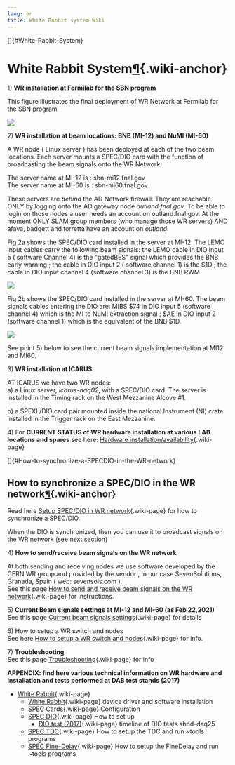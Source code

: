 ```yaml
---
lang: en
title: White Rabbit system Wiki
---
```


[]{#White-Rabbit-System}

# White Rabbit System[¶](#White-Rabbit-System){.wiki-anchor}

1\) **WR installation at Fermilab for the SBN program**

This figure illustrates the final deployment of WR Network at Fermilab
for the SBN program

![](/redmine/attachments/download/62402/WR_installation.png)

2\) **WR installation at beam locations: BNB (MI-12) and NuMI (MI-60)**

A WR node ( Linux server ) has been deployed at each of the two beam
locations. Each server mounts a SPEC/DIO card with the function of
broadcasting the beam signals onto the WR Network.

The server name at MI-12 is : sbn-mi12.fnal.gov\
The server name at MI-60 is : sbn-mi60.fnal.gov

These servers are *behind* the AD Network firewall. They are reachable
ONLY by logging onto the AD gateway node *outland.fnal.gov*. To be able
to login on those nodes a user needs an account on outland.fnal.gov. At
the moment ONLY SLAM group members (who manage those WR servers) AND
afava, badgett and torretta have an account on *outland*.

Fig 2a shows the SPEC/DIO card installed in the server at MI-12. The
LEMO input cables carry the following beam signals: the LEMO cable in
DIO input 5 ( software Channel 4) is the \"gatedBES\" signal which
provides the BNB early warning ; the cable in DIO input 2 ( software
channel 1) is the \$1D ; the cable in DIO input channel 4 (software
channel 3) is the BNB RWM.

![](/redmine/attachments/download/63323/spec-dio-mi12-labels.png)

Fig 2b shows the SPEC/DIO card installed in the server at MI-60. The
beam signals cables entering the DIO are: MIBS \$74 in DIO input 5
(software channel 4) which is the MI to NuMI extraction signal ; \$AE in
DIO input 2 (software channel 1) which is the equivalent of the BNB
\$1D.

![](/redmine/attachments/download/63324/spec-dio-mi60-labels.png)

See point 5) below to see the current beam signals implementation at
MI12 and MI60.

3\) **WR installation at ICARUS**

AT ICARUS we have two WR nodes:\
a) a Linux server, *icarus-daq02*, with a SPEC/DIO card. The server is
installed in the Timing rack on the West Mezzanine Alcove \#1.

b\) a SPEXI /DIO card pair mounted inside the national Instrument (NI)
crate installed in the Trigger rack on the East Mezzanine.

4\) For **CURRENT STATUS of WR hardware installation at various LAB
locations and spares** see here: [Hardware
installation/availability](Hardware_installationavailability.html){.wiki-page}

[]{#How-to-synchronize-a-SPECDIO-in-the-WR-network}

## How to synchronize a SPEC/DIO in the WR network[¶](#How-to-synchronize-a-SPECDIO-in-the-WR-network){.wiki-anchor}

Read here [Setup SPEC/DIO in WR
network](Setup_SPECDIO_in_WR_network.html){.wiki-page} for how to
synchronize a SPEC/DIO.

When the DIO is synchronized, then you can use it to broadcast signals
on the WR network (see next section)

4\) **How to send/receive beam signals on the WR network**

At both sending and receiving nodes we use software developed by the
CERN WR group and provided by the vendor , in our case SevenSolutions,
Granada, Spain ( web: sevensols.com ).\
See this page [How to send and receive beam signals on the WR
network](_How_to_send_and_receive_beam_signals_on_the_WR_network.html){.wiki-page}
for instructions.

5\) **Current Beam signals settings at MI-12 and MI-60 (as Feb
22,2021)**\
See this page [Current beam signals
settings](_Current_beam_signals_settings_.html){.wiki-page} for details

6\) How to setup a WR switch and nodes\
See here [How to setup a WR switch and
nodes](_How_to_setup_a_WR_switch_and_nodes_.html){.wiki-page} for info.

7\) **Troubleshooting**\
See this page [Troubleshooting](_Troubleshooting_.html){.wiki-page} for
info

**APPENDIX: find here various technical information on WR hardware and
installation and tests performed at DAB test stands (2017)**

-   [White Rabbit](White_Rabbit.html){.wiki-page}
    -   [White Rabbit](White_Rabbit.html){.wiki-page} device driver and
        software installation
    -   [SPEC Cards](SPEC_Cards.html){.wiki-page} Configuration
    -   [SPEC DIO](SPEC_DIO.html){.wiki-page} How to set up
        -   [DIO test (2017)](_DIO_test_(2017).html){.wiki-page}
            timeline of DIO tests sbnd-daq25
    -   [SPEC TDC](SPEC_TDC.html){.wiki-page} How to setup the TDC and
        run \~tools programs
    -   [SPEC Fine-Delay](SPEC_Fine-Delay.html){.wiki-page} How to setup
        the FineDelay and run \~tools programs
